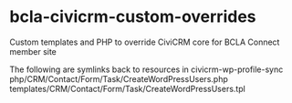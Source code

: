 # bcla-civicrm-custom-overrides
Custom templates and PHP to override CiviCRM core for BCLA Connect member site

The following are symlinks back to resources in civicrm-wp-profile-sync
php/CRM/Contact/Form/Task/CreateWordPressUsers.php
templates/CRM/Contact/Form/Task/CreateWordPressUsers.tpl

